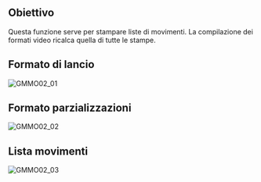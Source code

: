 ## Obiettivo
Questa funzione serve per stampare liste di movimenti.
La compilazione dei formati video ricalca quella di tutte le stampe.

## Formato di lancio
![GMMO02_01](https://doc.smeup.com/immagini/MBDOC_OGG-P_GMMO02/GMMO02_01.png)
## Formato parzializzazioni
![GMMO02_02](https://doc.smeup.com/immagini/MBDOC_OGG-P_GMMO02/GMMO02_02.png)
## Lista movimenti
![GMMO02_03](https://doc.smeup.com/immagini/MBDOC_OGG-P_GMMO02/GMMO02_03.png)